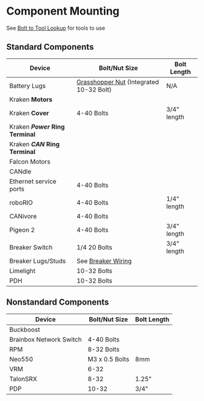 # Component Mounting

See [Bolt to Tool Lookup](../Mechanical/Bolt%20to%20Tool%20Lookup.md) for tools to use

## Standard Components

| Device                           | Bolt/Nut Size                                                                                     | Bolt Length |
| -------------------------------- | ------------------------------------------------------------------------------------------------- | ----------- |
| Battery Lugs                     | [Grasshopper Nut](https://www.thethriftybot.com/products/grasshopper-nut) (Integrated 10-32 Bolt) | N/A         |
| Kraken **Motors**                |                                                                                                   |             |
| Kraken **Cover**                 | 4-40 Bolts                                                                                        | 3/4" length |
| Kraken ***Power* Ring Terminal** |                                                                                                   |             |
| Kraken ***CAN* Ring Terminal**   |                                                                                                   |             |
| Falcon Motors                    |                                                                                                   |             |
| CANdle                           |                                                                                                   |             |
| Ethernet service ports           | 4-40 Bolts                                                                                        |             |
| roboRIO                          | 4-40 Bolts                                                                                        | 1/4" length |
| CANivore                         | 4-40 Bolts                                                                                        |             |
| Pigeon 2                         | 4-40 Bolts                                                                                        | 3/4" length |
| Breaker Switch                   | 1/4 20 Bolts                                                                                      | 3/4" length |
| Breaker Lugs/Studs               | See [Breaker Wiring](Breaker%20Wiring.md)                                                         |             |
| Limelight                        | 10-32 Bolts                                                                                       |             |
| PDH                              | 10-32 Bolts                                                                                       |             |

## Nonstandard Components

| Device                  | Bolt/Nut Size  | Bolt Length |
| ----------------------- | -------------- | ----------- |
| Buckboost               |                |             |
| Brainbox Network Switch | 4-40 Bolts     |             |
| RPM                     | 8-32 Bolts     |             |
| Neo550                  | M3 x 0.5 Bolts | 8mm         |
| VRM                     | 6-32           |             |
| TalonSRX                | 8-32           | 1.25"       |
| PDP                     | 10-32          | 3/4"        |
